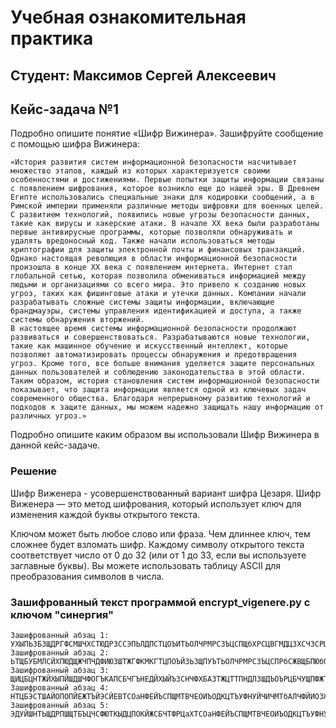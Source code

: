 # Учебная ознакомительная практика

## Студент: Максимов Сергей Алексеевич

## Кейс-задача №1

Подробно опишите понятие «Шифр Вижинера». Зашифруйте сообщение с помощью шифра Вижинера:

```commandline
«История развития систем информационной безопасности насчитывает множество этапов, каждый из которых характеризуется своими особенностями и достижениями. Первые попытки защиты информации связаны с появлением шифрования, которое возникло еще до нашей эры. В Древнем Египте использовались специальные знаки для кодировки сообщений, а в Римской империи применяли различные методы шифровки для военных целей.
С развитием технологий, появились новые угрозы безопасности данных, такие как вирусы и хакерские атаки. В начале XX века были разработаны первые антивирусные программы, которые позволяли обнаруживать и удалять вредоносный код. Также начали использоваться методы криптографии для защиты электронной почты и финансовых транзакций.
Однако настоящая революция в области информационной безопасности произошла в конце XX века с появлением интернета. Интернет стал глобальной сетью, которая позволила обмениваться информацией между людьми и организациями со всего мира. Это привело к созданию новых угроз, таких как фишинговые атаки и утечки данных. Компании начали разрабатывать сложные системы защиты информации, включающие брандмауэры, системы управления идентификацией и доступа, а также системы обнаружения вторжений.
В настоящее время системы информационной безопасности продолжают развиваться и совершенствоваться. Разрабатываются новые технологии, такие как машинное обучение и искусственный интеллект, которые позволяют автоматизировать процессы обнаружения и предотвращения угроз. Кроме того, все больше внимания уделяется защите персональных данных пользователей и соблюдению законодательства в этой области.
Таким образом, история становления систем информационной безопасности показывает, что защита информации является одной из ключевых задач современного общества. Благодаря непрерывному развитию технологий и подходов к защите данных, мы можем надежно защищать нашу информацию от различных угроз.»
```

Подробно опишите каким образом вы использовали Шифр Вижинера в данной кейс-задаче.

### Решение

Шифр Виженера - усовершенствованный вариант шифра Цезаря. Шифр Виженера — это метод шифрования, который использует ключ для изменения каждой буквы открытого текста.

Ключом может быть любое слово или фраза. Чем длиннее ключ, тем сложнее будет взломать шифр. Каждому символу открытого текста соответствует число от 0 до 32 (или от 1 до 33, если вы используете заглавные буквы). Вы можете использовать таблицу ASCII для преобразования символов в числа. 

### Зашифрованный текст программой encrypt_vigenere.py с ключом "синергия"

```commandline
Зашифрованный абзац 1: УХЫПЬЗБЗЩДРГФСМШЧХСТЮДРЗССЭПЬЛДПСТЦОЪИТЬОЛЧРМРСЗЪЦСПЩбХРСЦВГМДЦЗХСЧЗСРЦЭЧТДУМОТЭБТУБТГЯВЧМРПЦНЦЗЩЯЮПббФЫУЦОСФЖЧаЫХЖПЭБТБХМЧПЭНЕаЦСЧТЮЮРБЧМЧЕЪРЦБПЙЦЙЙЛМХЧХОСОЪЙЗШТШЬЮЙМЗРДАЙЮЪТБЦШЧСШбЪБСТЪГЙЖДЖВТЪПЫНБЭФЙЦЙСЛТССШЩПОбСБЖЮЧЛЪСТЙЧЙЧГЪЖСБУПЧПСШЙЗНТЧОМЧЙВЧбЩЬЖНИЗПФОГЩДРЗРЗСРЮДТБЪУЧМЖЖТЭЙПСТЖНХИОЪСБЧЫСФОТРОМЙМЗНПЖПЦНИБЩТЛЛФНХЗЧЕАЖЩЗНУЧДЧГЪСМЕЪОЧКЪЗРИОФСЙЪОФБХЙЦаЧЗТЙЙЛФЙБМЯаЧРОУЪГЯЗбМЭСЪБОБЧИФаЪБТаЦСВЦЪХЙДОНГЫ
Зашифрованный абзац 2: ЬТЩБУБМЛСЙХПЮДЩЖЧПЧДФИЮЗШТЖГФКМКГТЦПОЪЙЗЬЗЩПУЪТЬОЛЧРМРСЗЪЦСПРбСЖВЩБПЮбОБОТУБЦНЖБЩЧЪЬЪЗТОЙООСЭЙМаЧДЫБЦЗаЗНТЦББбПаЧЖЛПОДОЫЧЕВМФНФЫРФЙВЪСДЖВТШЖЬБЯаЧДЦУФБМЙЬХЦЬСНУЙЧЗЩБШЛЯУЧОЧУЪПЯаЧУЧИОНПШФМЧПНМДЙЬКСГМСаЗСТЬЕМКБЛГТЛССГТЖЧХЦЬХНОЗНаЧХМЙКаЧСЙШМКМЗСХШПЧЫЛЗЛДЫЭЭЮТЕОЦЧЕЕНОЙСУЫПППДНСМЧЕЧЮТАЙЭСУЕНбДООЫСЪМСЗТТШПБСЯЗСТЭЙЩбСКЧЖВЦЪСФЫЦЛЙЛАЗНХБ
Зашифрованный абзац 3: ЩИЦБЦНТЖЙХЫПЙШДШЧФОГЪКАПСБЧГЪНЕДЙХЫЙЪЗСНЧФХБАЗТЖЦТТПНДЛЗШДЪОЪРЦБЧУЩПФЖТСФДЧГЪЙТЖЯЙЧГОНЖаУДЧТЪОТШЛПООФДРЗССЫЖЬМЙЛЙаЧЛЩСЙЙЦЙЫПЭСДДЧЗФПНбПХЦТТПЭДЦХЕЮЧЛЪСТЙЙБЧРЪЖЖЗФМФБЪНЕЕОССГМСаКЖТСОаНФЕЙЪСЖХНРаПИЬПЧЭИХХМЧЙЪНФЮЙССИМХМШХМЧТЪНЖКОЗЧПШЗФЫГТЖУЪНУЙСЖОМЪНОЗЪТРЕМММЧЧСЧГЕФТММФЧИДНЦЫУМЮПЦбОЗЭМбЙЩВТЭВЙЧБЮбОБЧМЧФЮДЫГСТНБЩМЯОГТХПШОДЖСМЧОМЦДДСТЩБУПДЬЙЦВГМСаЗЪПЧЗЩЪЙЗЪМЪУСЛЯЗРДАЙЮЪТБЦШЧСШбЪБСЮЧГЦКАРЙААЙСНЕЙЙСННМТбЙВЮЧТФРЦаХЯЧФЫПДЭФЙЦЙЙНМЯОСЫЙаЗОЫЯМОКЪЗТЯЧХЫФЫбЮЗЙТЫБЦЕЙЗЪМЪУСЛЯЗЧЕЦБЬТКаЦМЖПОСТЙПЙЦЙХЫЮ
Зашифрованный абзац 4: НТЦБЭСТШАЙОПОПЙЕЖТЪЙЭСЙЕВТСОаНФЕЙЪСПЩМТВЧЕОИЪОДКЦТЪУФНУЙЧИЧМТбАЛЧФЙИОЗЖЫЫаЪаЪЗТКЧЖОСВДСКЫЖЧГМСаКЖаЧУМЖФЫКДЫЬОбАЛЪБЧОЪБЯаЧЦОЦЩНПЗММСЫЪСДГСЙЧЛМЙТЕЙЬСОЩНЙЗЧЕЬШСММаЧМЧЙЭЙЧКЪЦЛЖЩМЯВЧМЦУСКПаУЦБПЦНЦЗЩЯОПЫНЛЭЧПЖЯЮНДЭЫТХБЮЗЛБЩТЛБЮЫТИЩТЯЖЭРЯЗЧЕЦБЬТКаЦМЖПФНУЙОИЧУОПДТОССаЪТЗЙЧЛГПШПТЕОТЫППНЮЗЛХОПННПХбЙЧГЩЗРЫЦМЖПЯГЙДЖЙЫТЙНЛЫАМЫЖЪОЙЙЪТЦБЧЫСФЮТНБЩМЯОЧУЧМЖЖТЭЙЦОМСИТБЧХЧВЧЭИаЦМЕПУбОЗЦТНБЮДПХЪЦЛБЪБТЦЫТТПЪАПЫЪЦСЭД
Зашифрованный абзац 5: ЭДУЙШНТЬЩДРПШЩТБЪЦЧСФЮТКЫДЦПОКЙЖСБЧТФРЦаХТСОаНФЕЙЪСПЩМТВЧЕОИЪОДКЦТЪУФНУЗУДРЬОбЙЛБТаУЪНЛЫАМЫБЪЗСНЧФХБАЗМЗЖЖФаССХШЧТНОЪИТБРТУМИЦЙЭВЩЧИМГДРЧХЧГЬДРаЦСЧДЪНТЬАЙЪУОбаЗМПЙДЪГДЙЖТЦЖЫПЙЙВЖЦПШТТЙЙЛЛЙЮЗАЗЫЙЮОЪКТЮСНЧЙЪОТЯЮТНПОНОЗРДАЙЮДТЯЙСЦЬбЩТЕВТХПТДРЗЦДНЖТМТЗРДАЙГбЦХЧСЙЩЯНМЖЭТЩНМХМЧЧТЫПЬбЛДСЫЦЬбНЧЮЩТРЭ

```